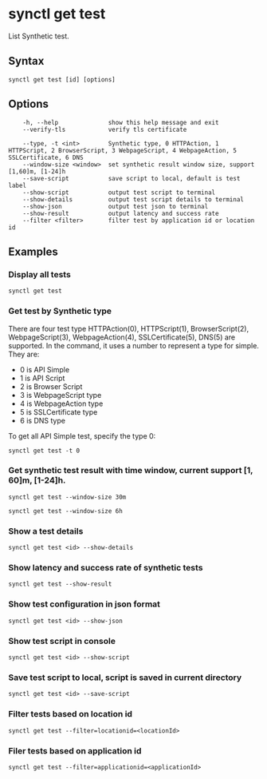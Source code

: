 # synctl get test
List Synthetic test.

## Syntax
```
synctl get test [id] [options]
```

## Options
```
    -h, --help              show this help message and exit
    --verify-tls            verify tls certificate

    --type, -t <int>        Synthetic type, 0 HTTPAction, 1 HTTPScript, 2 BrowserScript, 3 WebpageScript, 4 WebpageAction, 5 SSLCertificate, 6 DNS
    --window-size <window>  set synthetic result window size, support [1,60]m, [1-24]h
    --save-script           save script to local, default is test label
    --show-script           output test script to terminal
    --show-details          output test script details to terminal
    --show-json             output test json to terminal
    --show-result           output latency and success rate
    --filter <filter>       filter test by application id or location id
```

## Examples

### Display all tests
```
synctl get test
```

### Get test by Synthetic type

There are four test type HTTPAction(0), HTTPScript(1), BrowserScript(2), WebpageScript(3), WebpageAction(4), SSLCertificate(5), DNS(5) are supported.
In the command, it uses a number to represent a type for simple. They are:
  - 0 is API Simple
  - 1 is API Script
  - 2 is Browser Script
  - 3 is WebpageScript type
  - 4 is WebpageAction type
  - 5 is SSLCertificate type
  - 6 is DNS type

To get all API Simple test, specify the type 0:
```
synctl get test -t 0
```

### Get synthetic test result with time window, current support [1, 60]m, [1-24]h.

```
synctl get test --window-size 30m

synctl get test --window-size 6h
```

### Show a test details
```
synctl get test <id> --show-details
```

### Show latency and success rate of synthetic tests
```
synctl get test --show-result
```

### Show test configuration in json format
```
synctl get test <id> --show-json
```

### Show test script in console
```
synctl get test <id> --show-script
```

### Save test script to local, script is saved in current directory
```
synctl get test <id> --save-script
```

### Filter tests based on location id
```
synctl get test --filter=locationid=<locationId>
```

### Filer tests based on application id
```
synctl get test --filter=applicationid=<applicationId>
```
